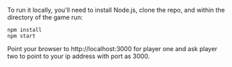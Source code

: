 To run it locally, you'll need to install Node.js, clone the repo, and within the
directory of the game run:  

<code>npm install</code>  
<code>npm start</code>

Point your browser to http://localhost:3000 for player one and ask player two to point to your ip address with port as 3000.